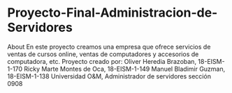 # Proyecto-Final-Administracion-de-Servidores

About En este proyecto creamos una empresa que ofrece servicios de ventas de cursos online, ventas de computadores y accesorios de computadora, etc. 
Proyecto creado por:
Oliver Heredia Brazoban, 18-EISM-1-170
Ricky Marte Montes de Oca, 18-EISM-1-149
Manuel Bladimir Guzman, 18-EISM-1-138
Universidad O&M, Administrador de servidores sección 0908

